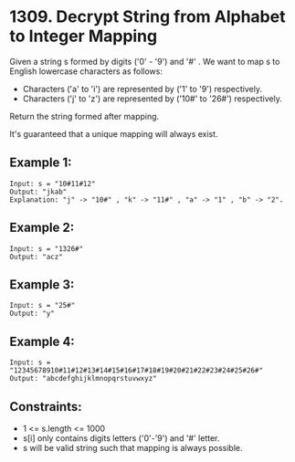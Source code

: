 # 1309. Decrypt String from Alphabet to Integer Mapping

Given a string s formed by digits ('0' - '9') and '#' . We want to map s to English lowercase characters as follows:

* Characters ('a' to 'i') are represented by ('1' to '9') respectively.
* Characters ('j' to 'z') are represented by ('10#' to '26#') respectively. 

Return the string formed after mapping.

It's guaranteed that a unique mapping will always exist.

## Example 1:

```
Input: s = "10#11#12"
Output: "jkab"
Explanation: "j" -> "10#" , "k" -> "11#" , "a" -> "1" , "b" -> "2".
```

## Example 2:

```
Input: s = "1326#"
Output: "acz"
```

## Example 3:

```
Input: s = "25#"
Output: "y"
```

## Example 4:

```
Input: s = "12345678910#11#12#13#14#15#16#17#18#19#20#21#22#23#24#25#26#"
Output: "abcdefghijklmnopqrstuvwxyz"
```

## Constraints:

* 1 <= s.length <= 1000
* s[i] only contains digits letters ('0'-'9') and '#' letter.
* s will be valid string such that mapping is always possible.